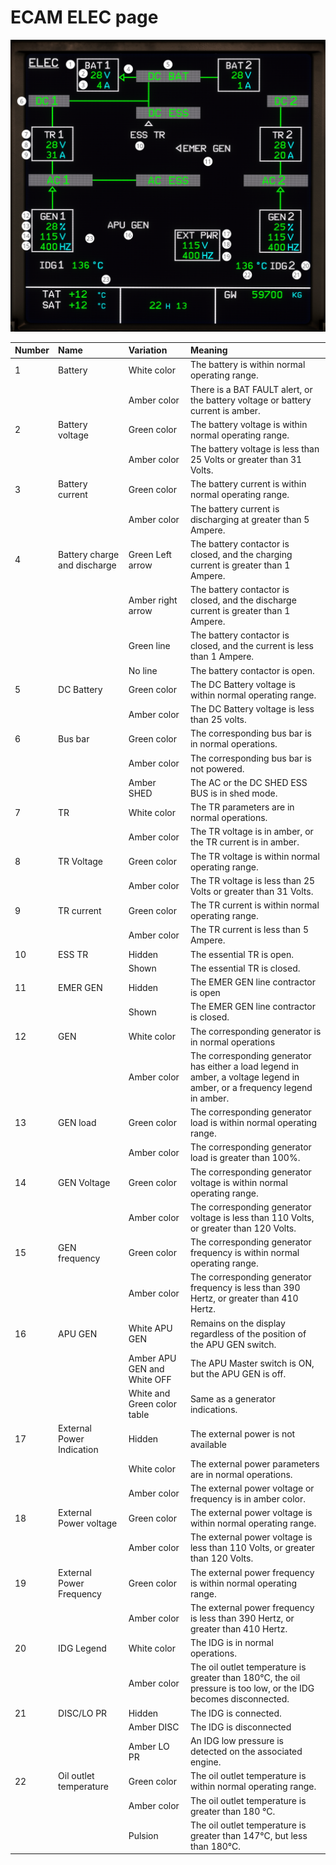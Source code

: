 ﻿# ECAM ELEC page

![ECAM ELEC page](elec.png "ECAM ELEC page")

| Number | Name                         | Variation                   | Meaning                                                                                                                   |
|:-------|:-----------------------------|:----------------------------|:--------------------------------------------------------------------------------------------------------------------------|
| 1      | Battery                      | White color                 | The battery is within normal operating range.                                                                             |
|        |                              | Amber color                 | There is a BAT FAULT alert, or the battery voltage or battery current is amber.                                           |
| 2      | Battery voltage              | Green color                 | The battery voltage is within normal operating range.                                                                     |
|        |                              | Amber color                 | The battery voltage is less than 25 Volts or greater than 31 Volts.                                                       |
| 3      | Battery current              | Green color                 | The battery current is within normal operating range.                                                                     |
|        |                              | Amber color                 | The battery current is discharging at greater than 5 Ampere.                                                              |
| 4      | Battery charge and discharge | Green Left arrow            | The battery contactor is closed, and the charging current is greater than 1 Ampere.                                       |
|        |                              | Amber right arrow           | The battery contactor is closed, and the discharge current is greater than 1 Ampere.                                      |
|        |                              | Green line                  | The battery contactor is closed, and the current is less than 1 Ampere.                                                   |
|        |                              | No line                     | The battery contactor is open.                                                                                            |
| 5      | DC Battery                   | Green color                 | The DC Battery voltage is within normal operating range.                                                                  |
|        |                              | Amber color                 | The DC Battery voltage is less than 25 volts.                                                                             |
| 6      | Bus bar                      | Green color                 | The corresponding bus bar is in normal operations.                                                                        |
|        |                              | Amber color                 | The corresponding bus bar is not powered.                                                                                 |
|        |                              | Amber SHED                  | The AC or the DC SHED ESS BUS is in shed mode.                                                                            |
| 7      | TR                           | White color                 | The TR parameters are in normal operations.                                                                               |
|        |                              | Amber color                 | The TR voltage is in amber, or the TR current is in amber.                                                                |
| 8      | TR Voltage                   | Green color                 | The TR voltage is within normal operating range.                                                                          |
|        |                              | Amber color                 | The TR voltage is less than 25 Volts or greater than 31 Volts.                                                            |
| 9      | TR current                   | Green color                 | The TR current is within normal operating range.                                                                          |
|        |                              | Amber color                 | The TR current is less than 5 Ampere.                                                                                     |
| 10     | ESS TR                       | Hidden                      | The essential TR is open.                                                                                                 |
|        |                              | Shown                       | The essential TR is closed.                                                                                               |
| 11     | EMER GEN                     | Hidden                      | The EMER GEN line contractor is open                                                                                      |
|        |                              | Shown                       | The EMER GEN line contractor is closed.                                                                                   |
| 12     | GEN                          | White color                 | The corresponding generator is in normal operations                                                                       |
|        |                              | Amber color                 | The corresponding generator has either a load legend in amber, a voltage legend in amber, or a frequency legend in amber. |
| 13     | GEN load                     | Green color                 | The corresponding generator load is within normal operating range.                                                        |
|        |                              | Amber color                 | The corresponding generator load is greater than 100%.                                                                    |
| 14     | GEN Voltage                  | Green color                 | The corresponding generator voltage is within normal operating range.                                                     |
|        |                              | Amber color                 | The corresponding generator voltage is less than 110 Volts, or greater than 120 Volts.                                    |
| 15     | GEN frequency                | Green color                 | The corresponding generator frequency is within normal operating range.                                                   |
|        |                              | Amber color                 | The corresponding generator frequency is less than 390 Hertz, or greater than 410 Hertz.                                  |
| 16     | APU GEN                      | White APU GEN               | Remains on the display regardless of the position of the APU GEN switch.                                                  |
|        |                              | Amber APU GEN and White OFF | The APU Master switch is ON, but the APU GEN is off.                                                                      |
|        |                              | White and Green color table | Same as a generator indications.                                                                                          |
| 17     | External Power Indication    | Hidden                      | The external power is not available                                                                                       |
|        |                              | White color                 | The external power parameters are in normal operations.                                                                   |
|        |                              | Amber color                 | The external power voltage or frequency is in amber color.                                                                |
| 18     | External Power voltage       | Green color                 | The external power voltage is within normal operating range.                                                              |
|        |                              | Amber color                 | The external power voltage is less than 110 Volts, or greater than 120 Volts.                                             |
| 19     | External Power Frequency     | Green color                 | The external power frequency is within normal operating range.                                                            |
|        |                              | Amber color                 | The external power frequency is less than 390 Hertz, or greater than 410 Hertz.                                           |
| 20     | IDG Legend                   | White color                 | The IDG is in normal operations.                                                                                          |
|        |                              | Amber color                 | The oil outlet temperature is greater than 180°C, the oil pressure is too low, or the IDG becomes disconnected.           |
| 21     | DISC/LO PR                   | Hidden                      | The IDG is connected.                                                                                                     |
|        |                              | Amber DISC                  | The IDG is disconnected                                                                                                   |
|        |                              | Amber LO PR                 | An IDG low pressure is detected on the associated engine.                                                                 |
| 22     | Oil outlet temperature       | Green color                 | The oil outlet temperature is within normal operating range.                                                              |
|        |                              | Amber color                 | The oil outlet temperature is greater than 180 °C.                                                                        |
|        |                              | Pulsion                     | The oil outlet temperature is greater than 147°C, but less than 180°C.                                                    |

